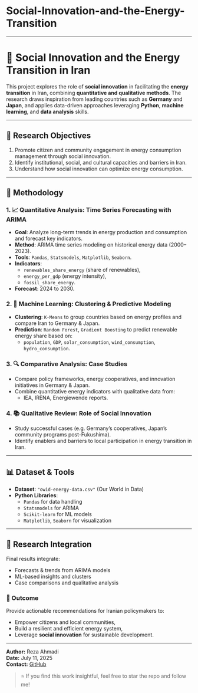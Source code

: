 # Social-Innovation-and-the-Energy-Transition
____________
# 🔬 Social Innovation and the Energy Transition in Iran

This project explores the role of **social innovation** in facilitating the **energy transition** in Iran, combining **quantitative and qualitative methods**. The research draws inspiration from leading countries such as **Germany** and **Japan**, and applies data-driven approaches leveraging **Python**, **machine learning**, and **data analysis** skills.

---

## 📌 Research Objectives

1. Promote citizen and community engagement in energy consumption management through social innovation.
2. Identify institutional, social, and cultural capacities and barriers in Iran.
3. Understand how social innovation can optimize energy consumption.

---

## 🧪 Methodology

### 1. 📈 Quantitative Analysis: Time Series Forecasting with ARIMA

- **Goal**: Analyze long-term trends in energy production and consumption and forecast key indicators.
- **Method**: ARIMA time series modeling on historical energy data (2000–2023).
- **Tools**: `Pandas`, `Statsmodels`, `Matplotlib`, `Seaborn`.
- **Indicators**: 
  - `renewables_share_energy` (share of renewables),
  - `energy_per_gdp` (energy intensity),
  - `fossil_share_energy`.
- **Forecast**: 2024 to 2030.

### 2. 🤖 Machine Learning: Clustering & Predictive Modeling

- **Clustering**: `K-Means` to group countries based on energy profiles and compare Iran to Germany & Japan.
- **Prediction**: `Random Forest`, `Gradient Boosting` to predict renewable energy share based on:
  - `population`, `GDP`, `solar_consumption`, `wind_consumption`, `hydro_consumption`.

### 3. 🔍 Comparative Analysis: Case Studies

- Compare policy frameworks, energy cooperatives, and innovation initiatives in Germany & Japan.
- Combine quantitative energy indicators with qualitative data from:
  - IEA, IRENA, Energiewende reports.

### 4. 📚 Qualitative Review: Role of Social Innovation

- Study successful cases (e.g. Germany’s cooperatives, Japan’s community programs post-Fukushima).
- Identify enablers and barriers to local participation in energy transition in Iran.

---

## 📊 Dataset & Tools

- **Dataset**: `"owid-energy-data.csv"` (Our World in Data)
- **Python Libraries**:
  - `Pandas` for data handling
  - `Statsmodels` for ARIMA
  - `Scikit-learn` for ML models
  - `Matplotlib`, `Seaborn` for visualization

---

## 🔗 Research Integration

Final results integrate:
- Forecasts & trends from ARIMA models
- ML-based insights and clusters
- Case comparisons and qualitative analysis

### 🎯 Outcome

Provide actionable recommendations for Iranian policymakers to:
- Empower citizens and local communities,
- Build a resilient and efficient energy system,
- Leverage **social innovation** for sustainable development.

---

**Author:** Reza Ahmadi  
**Date:** July 11, 2025  
**Contact:** [GitHub](https://github.com/RezaSbu)

> ⭐️ If you find this work insightful, feel free to star the repo and follow me!

